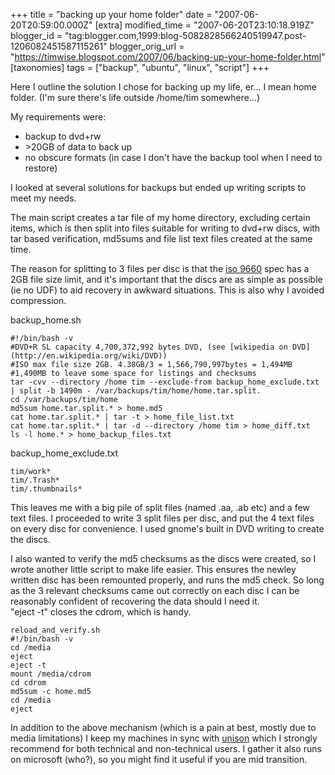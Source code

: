 +++
title = "backing up your home folder"
date = "2007-06-20T20:59:00.000Z"
[extra]
modified_time = "2007-06-20T23:10:18.919Z"
blogger_id = "tag:blogger.com,1999:blog-5082828566240519947.post-1206082451587115261"
blogger_orig_url = "https://timwise.blogspot.com/2007/06/backing-up-your-home-folder.html"
[taxonomies]
tags = ["backup", "ubuntu", "linux", "script"]
+++

Here I outline the solution I chose for backing up my life, er... I mean home folder. (I'm sure there's life outside /home/tim somewhere...)  

My requirements were:  

*   backup to dvd+rw
*   \>20GB of data to back up
*   no obscure formats (in case I don't have the backup tool when I need to restore)

I looked at several solutions for backups but ended up writing scripts to meet my needs.  

The main script creates a tar file of my home directory, excluding certain items, which is then split into files suitable for writing to dvd+rw discs, with tar based verification, md5sums and file list text files created at the same time.  

The reason for splitting to 3 files per disc is that the [iso 9660](http://en.wikipedia.org/wiki/ISO_9660#The_2_GiB_.28or_4.2GB_depending_on_implementation.29_file_size_limit) spec has a 2GB file size limit, and it's important that the discs are as simple as possible (ie no UDF) to aid recovery in awkward situations. This is also why I avoided compression.  

backup_home.sh  

    #!/bin/bash -v  
    #DVD+R SL capacity 4,700,372,992 bytes DVD, (see [wikipedia on DVD](http://en.wikipedia.org/wiki/DVD))  
    #ISO max file size 2GB. 4.38GB/3 = 1,566,790,997bytes = 1,494MB  
    #1,490MB to leave some space for listings and checksums  
    tar -cvv --directory /home tim --exclude-from backup_home_exclude.txt | split -b 1490m - /var/backups/tim/home/home.tar.split.  
    cd /var/backups/tim/home  
    md5sum home.tar.split.* > home.md5  
    cat home.tar.split.* | tar -t > home_file_list.txt  
    cat home.tar.split.* | tar -d --directory /home tim > home_diff.txt  
    ls -l home.* > home_backup_files.txt

backup_home_exclude.txt  

    tim/work*  
    tim/.Trash*  
    tim/.thumbnails*  

This leaves me with a big pile of split files (named .aa, .ab etc) and a few text files. I proceeded to write 3 split files per disc, and put the 4 text files on every disc for convenience. I used gnome's built in DVD writing to create the discs.  

I also wanted to verify the md5 checksums as the discs were created, so I wrote another little script to make life easier. This ensures the newley written disc has been remounted properly, and runs the md5 check. So long as the 3 relevant checksums came out correctly on each disc I can be reasonably confident of recovering the data should I need it.  
"eject -t" closes the cdrom, which is handy.  

    reload_and_verify.sh  
    #!/bin/bash -v  
    cd /media  
    eject  
    eject -t  
    mount /media/cdrom  
    cd cdrom  
    md5sum -c home.md5  
    cd /media  
    eject  

In addition to the above mechanism (which is a pain at best, mostly due to media limitations) I keep my machines in sync with [unison](http://www.cis.upenn.edu/~bcpierce/unison/) which I strongly recommend for both technical and non-technical users. I gather it also runs on microsoft (who?), so you might find it useful if you are mid transition.
